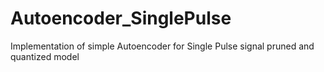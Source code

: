 # Autoencoder_SinglePulse
Implementation of simple Autoencoder for Single Pulse signal pruned and quantized model 
